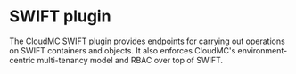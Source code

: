 # SWIFT plugin

The CloudMC SWIFT plugin provides endpoints for carrying out operations on SWIFT containers and objects. It also enforces CloudMC's environment-centric multi-tenancy model and RBAC over top of SWIFT.